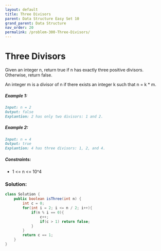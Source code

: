 ```yaml
---
layout: default
title: Three Divisors
parent: Data Structure Easy Set 10
grand_parent: Data Structure
nav_order: 20
permalink: /problem-300-Three-Divisors/
---
```

# Three Divisors
Given an integer n, return true if n has exactly three positive divisors. Otherwise, return false.

An integer m is a divisor of n if there exists an integer k such that n = k * m.

##### Example 1:
```markdown
Input: n = 2
Output: false
Explantion: 2 has only two divisors: 1 and 2.
```
##### Example 2:
```markdown
Input: n = 4
Output: true
Explantion: 4 has three divisors: 1, 2, and 4.
```
##### Constraints:
* 1 <= n <= 10^4

### Solution:
```java
class Solution {
    public boolean isThree(int n) {
        int c = 0;
        for(int i = 2; i <= n / 2; i++){
            if(n % i == 0){
                c++;
                if(c > 1) return false;
            }
        }
        return c == 1;
    }
}
```